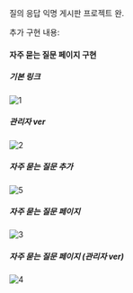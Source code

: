 
질의 응답 익명 게시판 프로젝트 완.

추가 구현 내용:

#### 자주 묻는 질문 페이지 구현

##### 기본 링크

![1](https://github.com/user-attachments/assets/304bcd86-3ee7-4bef-9df6-81cc924a35da)

##### 관리자 ver

![2](https://github.com/user-attachments/assets/3874c99f-550b-4bf2-834e-f458b2f9c3a3)

##### 자주 묻는 질문 추가

![5](https://github.com/user-attachments/assets/813fd35a-c300-4b64-8f7d-ed02ed87b1e4)


##### 자주 묻는 질문 페이지

![3](https://github.com/user-attachments/assets/fde4a53d-e3cb-435c-9111-4d064cc768fd)

##### 자주 묻는 질문 페이지 (관리자 ver)

![4](https://github.com/user-attachments/assets/c0042da5-1382-4735-af28-93fa94395e41)


